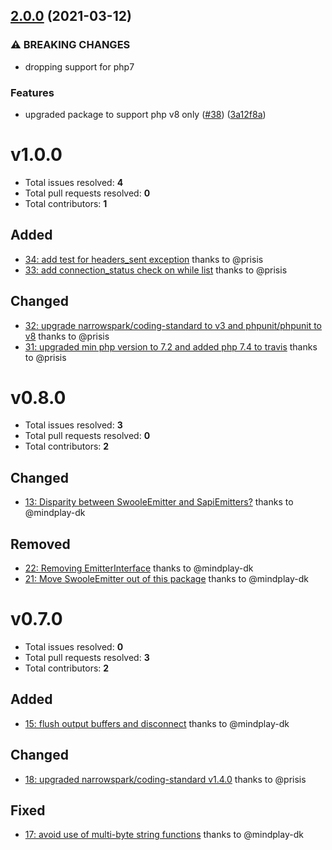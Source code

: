 ## [2.0.0](https://github.com/narrowspark/http-emitter/compare/v1.0.0...v2.0.0) (2021-03-12)


### ⚠ BREAKING CHANGES

* dropping support for php7

### Features

* upgraded package to support php v8 only ([#38](https://github.com/narrowspark/http-emitter/issues/38)) ([3a12f8a](https://github.com/narrowspark/http-emitter/commit/3a12f8a7713c2b1754a0af0d3a8057b6c3bd1d00))

v1.0.0
======

- Total issues resolved: **4**
- Total pull requests resolved: **0**
- Total contributors: **1**

Added
-----

 - [34: add test for headers&#95;sent exception](https://github.com/narrowspark/http-emitter/issues/34) thanks to @prisis
 - [33: add connection&#95;status check on while list](https://github.com/narrowspark/http-emitter/issues/33) thanks to @prisis

Changed
-------

 - [32: upgrade narrowspark/coding-standard to v3 and phpunit/phpunit to v8](https://github.com/narrowspark/http-emitter/issues/32) thanks to @prisis
 - [31: upgraded min php version to 7.2 and added php 7.4 to travis](https://github.com/narrowspark/http-emitter/issues/31) thanks to @prisis

v0.8.0
======

- Total issues resolved: **3**
- Total pull requests resolved: **0**
- Total contributors: **2**

Changed
-------

 - [13: Disparity between SwooleEmitter and SapiEmitters?](https://github.com/narrowspark/http-emitter/issues/13) thanks to @mindplay-dk

Removed
-------

 - [22: Removing EmitterInterface](https://github.com/narrowspark/http-emitter/issues/22) thanks to @mindplay-dk
 - [21: Move SwooleEmitter out of this package](https://github.com/narrowspark/http-emitter/issues/21) thanks to @mindplay-dk

v0.7.0
=====

- Total issues resolved: **0**
- Total pull requests resolved: **3**
- Total contributors: **2**

Added
-----

 - [15: flush output buffers and disconnect](https://github.com/narrowspark/http-emitter/pull/15) thanks to @mindplay-dk

Changed
-------

 - [18: upgraded narrowspark/coding-standard v1.4.0](https://github.com/narrowspark/http-emitter/pull/18) thanks to @prisis

Fixed
-----

 - [17: avoid use of multi-byte string functions](https://github.com/narrowspark/http-emitter/pull/17) thanks to @mindplay-dk
